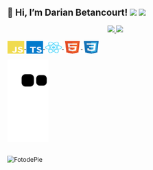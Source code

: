 <!---
DarianBetancourt/DarianBetancourt is a ✨ special ✨ repository because its `README.md` (this file) appears on your GitHub profile.
You can click the Preview link to take a look at your changes.
--->

## 👋 Hi, I’m Darian Betancourt! <a href = "mailto:darianbetancourt8@gmail.com"><img src="https://img.shields.io/badge/-Gmail-%23333?style=for-the-badge&logo=gmail&logoColor=white" target="_blank"></a> <a href="https://www.linkedin.com/in/darian-betancourt-83b15b1ab/" target="_blank"><img src="https://img.shields.io/badge/-LinkedIn-%230077B5?style=for-the-badge&logo=linkedin&logoColor=white" target="_blank"></a> 
<div align="center">
  <a href="https://github.com/DarianBetancourt">
  <img height="180em" src="https://github-readme-stats.vercel.app/api?username=DarianBetancourt&show_icons=true&theme=dark&include_all_commits=true&count_private=true"/>
  <img height="180em" src="https://github-readme-stats.vercel.app/api/top-langs/?username=DarianBetancourt&layout=compact&langs_count=7&theme=dark"/>
  </a>
</div>

<div style="display: inline_block"><br>
  <a href="https://github.com/DarianBetancourt">
  <img align="center" alt="Darian-Js" height="30" width="40" src="https://raw.githubusercontent.com/devicons/devicon/master/icons/javascript/javascript-plain.svg">
  <img align="center" alt="Darian-Ts" height="30" width="40" src="https://raw.githubusercontent.com/devicons/devicon/master/icons/typescript/typescript-plain.svg">
  <img align="center" alt="Darian-React" height="30" width="40" src="https://raw.githubusercontent.com/devicons/devicon/master/icons/react/react-original.svg">
  <img align="center" alt="Darian-HTML" height="30" width="40" src="https://raw.githubusercontent.com/devicons/devicon/master/icons/html5/html5-original.svg">
  <img align="center" alt="Darian-CSS" height="30" width="40" src="https://raw.githubusercontent.com/devicons/devicon/master/icons/css3/css3-original.svg">
  </a>
</div>
 <a href="https://github.com/DarianBetancourt">
  
![Snake animation](https://github.com/rafaballerini/rafaballerini/blob/output/github-contribution-grid-snake.svg)
 </a>
 
##

![FotodePie](https://user-images.githubusercontent.com/86523981/141662167-4da28cb1-f029-40b4-a22f-6d752ad645be.jpg)

##
<!---
<div> 
  <a href = "mailto:darianbetancourt8@gmail.com"><img src="https://img.shields.io/badge/-Gmail-%23333?style=for-the-badge&logo=gmail&logoColor=white" target="_blank"></a>
  <a href="https://www.linkedin.com/in/darian-betancourt-83b15b1ab/" target="_blank"><img src="https://img.shields.io/badge/-LinkedIn-%230077B5?style=for-the-badge&logo=linkedin&logoColor=white" target="_blank"></a> 
  
</div>
--->
